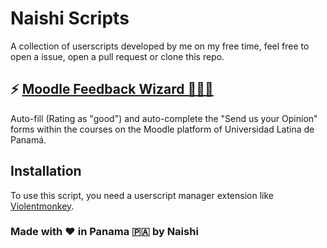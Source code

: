 # Naishi Scripts

A collection of userscripts developed by me on my free time, feel free to open a issue, open a pull request or clone this repo.

## ⚡️ [Moodle Feedback Wizard 🧙🏼‍♂️](https://raw.githubusercontent.com/NineXYZ/Naishi-Scripts/main/Moodle%20Feedback%20Wizard🧙🏼%E2%80%8D♂%EF%B8%8F.user.js)

Auto-fill (Rating as "good") and auto-complete the "Send us your Opinion" forms within the courses on the Moodle platform of Universidad Latina de Panamá.

## Installation

To use this script, you need a userscript manager extension like [Violentmonkey](https://violentmonkey.github.io/).

### Made with ❤️ in Panama 🇵🇦 by Naishi
